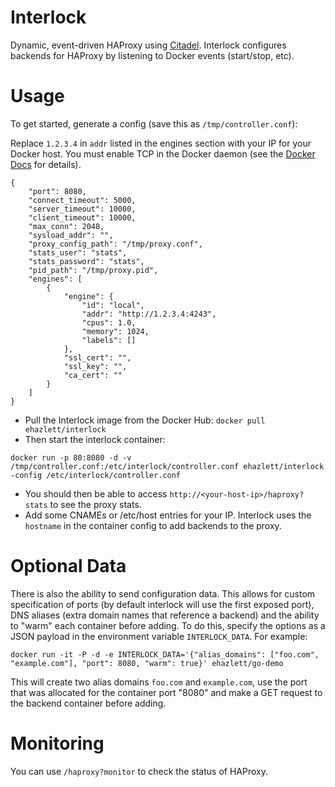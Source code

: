 # Interlock
Dynamic, event-driven HAProxy using [Citadel](https://github.com/citadel/citadel).  Interlock configures backends for HAProxy by listening to Docker events (start/stop, etc).

# Usage
To get started, generate a config (save this as `/tmp/controller.conf`):

Replace `1.2.3.4` in `addr` listed in the engines section with your IP for your Docker host.  You must enable TCP in the Docker daemon (see the [Docker Docs](http://docs.docker.com/reference/commandline/cli/) for details).

```
{
    "port": 8080,
    "connect_timeout": 5000,
    "server_timeout": 10000,
    "client_timeout": 10000,
    "max_conn": 2048,
    "sysload_addr": "",
    "proxy_config_path": "/tmp/proxy.conf",
    "stats_user": "stats",
    "stats_password": "stats",
    "pid_path": "/tmp/proxy.pid",
    "engines": [
        {
            "engine": {
                "id": "local",
                "addr": "http://1.2.3.4:4243",
                "cpus": 1.0,
                "memory": 1024,
                "labels": []
            },
            "ssl_cert": "",
            "ssl_key": "",
            "ca_cert": ""
        }
    ]
}
```

* Pull the Interlock image from the Docker Hub: `docker pull ehazlett/interlock`
* Then start the interlock container:

`docker run -p 80:8080 -d -v /tmp/controller.conf:/etc/interlock/controller.conf ehazlett/interlock -config /etc/interlock/controller.conf`

* You should then be able to access `http://<your-host-ip>/haproxy?stats` to see the proxy stats.
* Add some CNAMEs or /etc/host entries for your IP.  Interlock uses the `hostname` in the container config to add backends to the proxy.

# Optional Data
There is also the ability to send configuration data.  This allows for custom specification of ports (by default interlock will use the first exposed port), DNS aliases (extra domain names that reference a backend) and the ability to "warm" each container before adding.  To do this, specify the options as a JSON payload in the environment variable `INTERLOCK_DATA`.  For example:

`docker run -it -P -d -e INTERLOCK_DATA='{"alias_domains": ["foo.com", "example.com"], "port": 8080, "warm": true}' ehazlett/go-demo`

This will create two alias domains `foo.com` and `example.com`, use the port that was allocated for the container port "8080" and make a GET request to the backend container before adding.

# Monitoring
You can use `/haproxy?monitor` to check the status of HAProxy.
